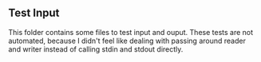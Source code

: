 ## Test Input

This folder contains some files to test input and ouput.
These tests are not automated, because I didn't feel like dealing
with passing around reader and writer instead of calling stdin and stdout
directly.
